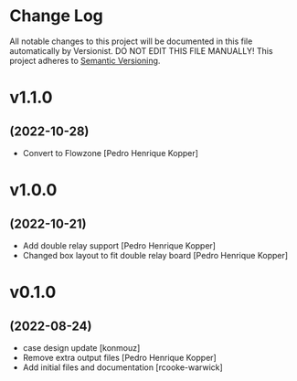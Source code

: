 # Change Log

All notable changes to this project will be documented in this file
automatically by Versionist. DO NOT EDIT THIS FILE MANUALLY!
This project adheres to [Semantic Versioning](http://semver.org/).

# v1.1.0
## (2022-10-28)

* Convert to Flowzone [Pedro Henrique Kopper]

# v1.0.0
## (2022-10-21)

* Add double relay support [Pedro Henrique Kopper]
* Changed box layout to fit double relay board [Pedro Henrique Kopper]

# v0.1.0
## (2022-08-24)

* case design update [konmouz]
* Remove extra output files [Pedro Henrique Kopper]
* Add initial files and documentation [rcooke-warwick]
